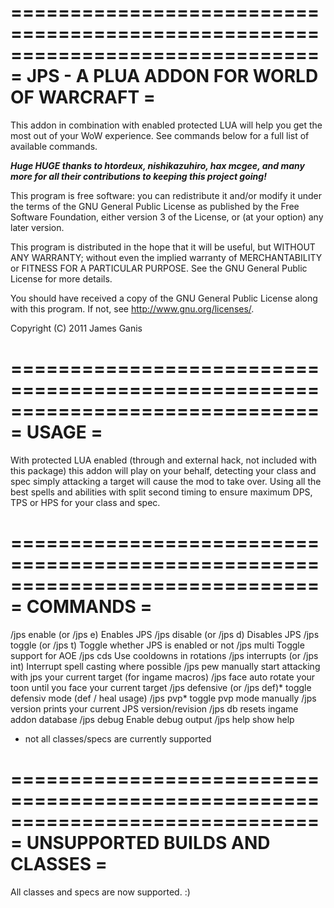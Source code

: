 ==============================================================================
= JPS - A PLUA ADDON FOR WORLD OF WARCRAFT                     =
==============================================================================

This addon in combination with enabled protected LUA will help you get the most
out of your WoW experience. See commands below for a full list of available 
commands.

***Huge HUGE thanks to htordeux, nishikazuhiro, hax mcgee, 
and many more for all their contributions to keeping this project going!***

This program is free software: you can redistribute it and/or modify
it under the terms of the GNU General Public License as published by
the Free Software Foundation, either version 3 of the License, or
(at your option) any later version.

This program is distributed in the hope that it will be useful,
but WITHOUT ANY WARRANTY; without even the implied warranty of
MERCHANTABILITY or FITNESS FOR A PARTICULAR PURPOSE.  See the
GNU General Public License for more details.

You should have received a copy of the GNU General Public License
along with this program.  If not, see <http://www.gnu.org/licenses/>.

Copyright (C) 2011 James Ganis

==============================================================================
= USAGE                                                                      =
==============================================================================

With protected LUA enabled (through and external hack, not included with this
package) this addon will play on your behalf, detecting your class and spec
simply attacking a target will cause the mod to take over. Using all the best
spells and abilities with split second timing to ensure maximum DPS, TPS or
HPS for your class and spec.


==============================================================================
= COMMANDS                                                                   =
==============================================================================

/jps enable (or /jps e)			Enables JPS
/jps disable (or /jps d)		Disables JPS
/jps toggle (or /jps t)			Toggle whether JPS is enabled or not
/jps multi			Toggle support for AOE
/jps cds			Use cooldowns in rotations
/jps interrupts (or /jps int)		Interrupt spell casting where possible
/jps pew			manually start attacking with jps your current target (for ingame macros)
/jps face			auto rotate your toon until you face your current target
/jps defensive (or /jps def)*			toggle defensiv mode (def / heal usage)
/jps pvp*			toggle pvp mode manually
/jps version		prints your current JPS version/revision
/jps db				resets ingame addon database
/jps debug			Enable debug output
/jps help			show help

* not all classes/specs are currently supported

==============================================================================
= UNSUPPORTED BUILDS AND CLASSES                                             =
==============================================================================

All classes and specs are now supported. :)